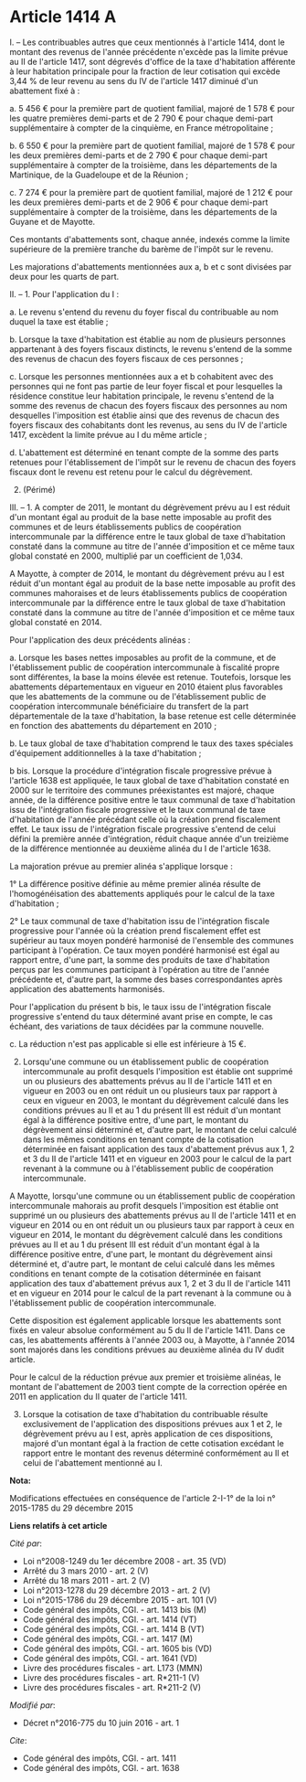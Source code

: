 # Article 1414 A

I. – Les contribuables autres que ceux mentionnés à l'article 1414, dont le montant des revenus de l'année précédente
n'excède pas la limite prévue au II de l'article 1417, sont dégrevés d'office de la taxe d'habitation afférente à leur
habitation principale pour la fraction de leur cotisation qui excède 3,44 % de leur revenu au sens du IV de l'article 1417
diminué d'un abattement fixé à :

a. 5 456 € pour la première part de quotient familial, majoré de 1 578 € pour les quatre premières demi-parts et de 2 790 €
pour chaque demi-part supplémentaire à compter de la cinquième, en France métropolitaine ;

b. 6 550 € pour la première part de quotient familial, majoré de 1 578 € pour les deux premières demi-parts et de 2 790 €
pour chaque demi-part supplémentaire à compter de la troisième, dans les départements de la Martinique, de la Guadeloupe et
de la Réunion ;

c. 7 274 € pour la première part de quotient familial, majoré de 1 212 € pour les deux premières demi-parts et de 2 906 €
pour chaque demi-part supplémentaire à compter de la troisième, dans les départements de la Guyane et de Mayotte.

Ces montants d'abattements sont, chaque année, indexés comme la limite supérieure de la première tranche du barème de l'impôt
sur le revenu.

Les majorations d'abattements mentionnées aux a, b et c sont divisées par deux pour les quarts de part.

II. – 1. Pour l'application du I :

a. Le revenu s'entend du revenu du foyer fiscal du contribuable au nom duquel la taxe est établie ;

b. Lorsque la taxe d'habitation est établie au nom de plusieurs personnes appartenant à des foyers fiscaux distincts, le
revenu s'entend de la somme des revenus de chacun des foyers fiscaux de ces personnes ;

c. Lorsque les personnes mentionnées aux a et b cohabitent avec des personnes qui ne font pas partie de leur foyer fiscal et
pour lesquelles la résidence constitue leur habitation principale, le revenu s'entend de la somme des revenus de chacun des
foyers fiscaux des personnes au nom desquelles l'imposition est établie ainsi que des revenus de chacun des foyers fiscaux
des cohabitants dont les revenus, au sens du IV de l'article 1417, excèdent la limite prévue au I du même article ;

d. L'abattement est déterminé en tenant compte de la somme des parts retenues pour l'établissement de l'impôt sur le revenu
de chacun des foyers fiscaux dont le revenu est retenu pour le calcul du dégrèvement.

2. (Périmé)

III. – 1. A compter de 2011, le montant du dégrèvement prévu au I est réduit d'un montant égal au produit de la base nette
imposable au profit des communes et de leurs établissements publics de coopération intercommunale par la différence entre le
taux global de taxe d'habitation constaté dans la commune au titre de l'année d'imposition et ce même taux global constaté en
2000, multiplié par un coefficient de 1,034.

A Mayotte, à compter de 2014, le montant du dégrèvement prévu au I est réduit d'un montant égal au produit de la base nette
imposable au profit des communes mahoraises et de leurs établissements publics de coopération intercommunale par la
différence entre le taux global de taxe d'habitation constaté dans la commune au titre de l'année d'imposition et ce même
taux global constaté en 2014.

Pour l'application des deux précédents alinéas :

a. Lorsque les bases nettes imposables au profit de la commune, et de l'établissement public de coopération intercommunale à
fiscalité propre sont différentes, la base la moins élevée est retenue. Toutefois, lorsque les abattements départementaux en
vigueur en 2010 étaient plus favorables que les abattements de la commune ou de l'établissement public de coopération
intercommunale bénéficiaire du transfert de la part départementale de la taxe d'habitation, la base retenue est celle
déterminée en fonction des abattements du département en 2010 ;

b. Le taux global de taxe d'habitation comprend le taux des taxes spéciales d'équipement additionnelles à la taxe
d'habitation ;

b bis. Lorsque la procédure d'intégration fiscale progressive prévue à l'article 1638 est appliquée, le taux global de taxe
d'habitation constaté en 2000 sur le territoire des communes préexistantes est majoré, chaque année, de la différence
positive entre le taux communal de taxe d'habitation issu de l'intégration fiscale progressive et le taux communal de taxe
d'habitation de l'année précédant celle où la création prend fiscalement effet. Le taux issu de l'intégration fiscale
progressive s'entend de celui défini la première année d'intégration, réduit chaque année d'un treizième de la différence
mentionnée au deuxième alinéa du I de l'article 1638.

La majoration prévue au premier alinéa s'applique lorsque :

1° La différence positive définie au même premier alinéa résulte de l'homogénéisation des abattements appliqués pour le
calcul de la taxe d'habitation ;

2° Le taux communal de taxe d'habitation issu de l'intégration fiscale progressive pour l'année où la création prend
fiscalement effet est supérieur au taux moyen pondéré harmonisé de l'ensemble des communes participant à l'opération. Ce taux
moyen pondéré harmonisé est égal au rapport entre, d'une part, la somme des produits de taxe d'habitation perçus par les
communes participant à l'opération au titre de l'année précédente et, d'autre part, la somme des bases correspondantes après
application des abattements harmonisés.

Pour l'application du présent b bis, le taux issu de l'intégration fiscale progressive s'entend du taux déterminé avant prise
en compte, le cas échéant, des variations de taux décidées par la commune nouvelle.

c. La réduction n'est pas applicable si elle est inférieure à 15 €.

2. Lorsqu'une commune ou un établissement public de coopération intercommunale au profit desquels l'imposition est établie
ont supprimé un ou plusieurs des abattements prévus au II de l'article 1411 et en vigueur en 2003 ou en ont réduit un ou
plusieurs taux par rapport à ceux en vigueur en 2003, le montant du dégrèvement calculé dans les conditions prévues au II et
au 1 du présent III est réduit d'un montant égal à la différence positive entre, d'une part, le montant du dégrèvement ainsi
déterminé et, d'autre part, le montant de celui calculé dans les mêmes conditions en tenant compte de la cotisation
déterminée en faisant application des taux d'abattement prévus aux 1, 2 et 3 du II de l'article 1411 et en vigueur en 2003
pour le calcul de la part revenant à la commune ou à l'établissement public de coopération intercommunale.

A Mayotte, lorsqu'une commune ou un établissement public de coopération intercommunale mahorais au profit desquels
l'imposition est établie ont supprimé un ou plusieurs des abattements prévus au II de l'article 1411 et en vigueur en 2014 ou
en ont réduit un ou plusieurs taux par rapport à ceux en vigueur en 2014, le montant du dégrèvement calculé dans les
conditions prévues au II et au 1 du présent III est réduit d'un montant égal à la différence positive entre, d'une part, le
montant du dégrèvement ainsi déterminé et, d'autre part, le montant de celui calculé dans les mêmes conditions en tenant
compte de la cotisation déterminée en faisant application des taux d'abattement prévus aux 1, 2 et 3 du II de l'article 1411
et en vigueur en 2014 pour le calcul de la part revenant à la commune ou à l'établissement public de coopération
intercommunale.

Cette disposition est également applicable lorsque les abattements sont fixés en valeur absolue conformément au 5 du II de
l'article 1411. Dans ce cas, les abattements afférents à l'année 2003 ou, à Mayotte, à l'année 2014 sont majorés dans les
conditions prévues au deuxième alinéa du IV dudit article.

Pour le calcul de la réduction prévue aux premier et troisième alinéas, le montant de l'abattement de 2003 tient compte de la
correction opérée en 2011 en application du II quater de l'article 1411.

3. Lorsque la cotisation de taxe d'habitation du contribuable résulte exclusivement de l'application des dispositions prévues
aux 1 et 2, le dégrèvement prévu au I est, après application de ces dispositions, majoré d'un montant égal à la fraction de
cette cotisation excédant le rapport entre le montant des revenus déterminé conformément au II et celui de l'abattement
mentionné au I.

**Nota:**

Modifications effectuées en conséquence de l'article 2-I-1° de la loi n° 2015-1785 du 29 décembre 2015

**Liens relatifs à cet article**

_Cité par_:

  - Loi n°2008-1249 du 1er décembre 2008 - art. 35 (VD)
  - Arrêté du 3 mars 2010 - art. 2 (V)
  - Arrêté du 18 mars 2011 - art. 2 (V)
  - Loi n°2013-1278 du 29 décembre 2013 - art. 2 (V)
  - Loi n°2015-1786 du 29 décembre 2015 - art. 101 (V)
  - Code général des impôts, CGI. - art. 1413 bis (M)
  - Code général des impôts, CGI. - art. 1414 (VT)
  - Code général des impôts, CGI. - art. 1414 B (VT)
  - Code général des impôts, CGI. - art. 1417 (M)
  - Code général des impôts, CGI. - art. 1605 bis (VD)
  - Code général des impôts, CGI. - art. 1641 (VD)
  - Livre des procédures fiscales - art. L173 (MMN)
  - Livre des procédures fiscales - art. R*211-1 (V)
  - Livre des procédures fiscales - art. R*211-2 (V)

_Modifié par_:

  - Décret n°2016-775 du 10 juin 2016 - art. 1

_Cite_:

  - Code général des impôts, CGI. - art. 1411
  - Code général des impôts, CGI. - art. 1638
